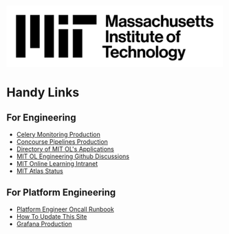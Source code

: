 ![MIT Logo 3 Line Black](images/mit_lockup_std-three-line_rgb_black.png)

# Handy Links

## For Engineering
- [Celery Monitoring Production](https://celery-monitoring.odl.mit.edu/)
- [Concourse Pipelines Production](https://cicd.odl.mit.edu/)
- [Directory of MIT OL's
Applications](https://github.mit.edu/odl-engineering/project-status/wiki/App-Links)
- [MIT OL Engineering Github Discussions](https://github.com/mitodl/hq/discussions)
- [MIT Online Learning Intranet](https://openlearning-intranet.mit.edu/)
- [MIT Atlas Status](https://atlas-status.mit.edu/)

## For Platform Engineering
- [Platform Engineer Oncall Runbook](runbooks/oncall.md)
- [How To Update This Site](how_to/update_this_site.md)
- [Grafana
Production](https://mitolproduction.grafana.net/explore?orgId=1&left=%7B%22datasource%22:%22grafanacloud-logs%22,%22queries%22:%5B%7B%22refId%22:%22A%22,%22datasource%22:%7B%22type%22:%22loki%22,%22uid%22:%22grafanacloud-logs%22%7D,%22editorMode%22:%22code%22,%22expr%22:%22%7Benvironment%3D%5C%22mitxonline-production%5C%22,%20application%3D%5C%22edxapp%5C%22%7D%20%7C%20json%20%7C%20log_process%3D%5C%22edxapp%5C%22%20%7C~%20%5C%22motosharky%5C%22%22,%22queryType%22:%22range%22%7D%5D,%22range%22:%7B%22from%22:%22now-24h%22,%22to%22:%22now%22%7D%7D)
